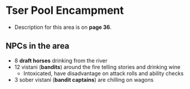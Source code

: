 # Tser Pool Encampment
* Description for this area is on **page 36**.

## NPCs in the area
* 8 **draft horses** drinking from the river
* 12 vistani (**bandits**) around the fire telling stories and drinking wine
  * Intoxicated, have disadvantage on attack rolls and ability checks
*  3 sober vistani (**bandit captains**) are chilling on wagons

## 